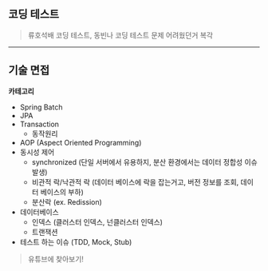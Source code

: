 
## 코딩 테스트
> 류호석배 코딩 테스트, 동빈나 코딩 테스트 문제 어려웠던거 복각 



---
## 기술 면접
**카테고리**
- Spring Batch
- JPA
- Transaction
	- 동작원리
- AOP (Aspect Oriented Programming)
- 동시성 제어 
	- synchronized (단일 서버에서 유용하지, 분산 환경에서는 데이터 정합성 이슈 발생)
	- 비관적 락/낙관적 락 (데이터 베이스에 락을 잡는거고, 버전 정보를 조회, 데이터 베이스의 부하)
	- 분산락 (ex. Redission)
- 데이터베이스
	- 인덱스 (클러스터 인덱스, 넌클러스터 인덱스)
	- 트랜잭션
- 테스트 하는 이슈 (TDD, Mock, Stub)

> 유튜브에 찾아보기!
